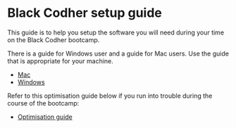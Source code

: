 # Black Codher setup guide

This guide is to help you setup the software you will need during your time on the Black Codher bootcamp.

There is a guide for Windows user and a guide for Mac users. Use the guide that is appropriate for your machine.

- [Mac](mac)
- [Windows](windows)

Refer to this optimisation guide below if you run into trouble during the course of the bootcamp:

- [Optimisation guide](optimisations)
